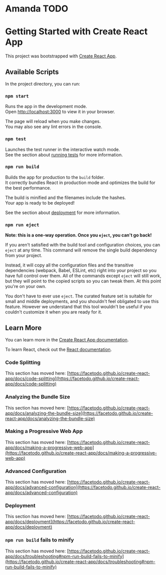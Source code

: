 # Amanda TODO
# Getting Started with Create React App

This project was bootstrapped with [Create React App](https://github.com/facetodo/create-react-app).

## Available Scripts

In the project directory, you can run:

### `npm start`

Runs the app in the development mode.\
Open [http://localhost:3000](http://localhost:3000) to view it in your browser.

The page will reload when you make changes.\
You may also see any lint errors in the console.

### `npm test`

Launches the test runner in the interactive watch mode.\
See the section about [running tests](https://facetodo.github.io/create-react-app/docs/running-tests) for more information.

### `npm run build`

Builds the app for production to the `build` folder.\
It correctly bundles React in production mode and optimizes the build for the best performance.

The build is minified and the filenames include the hashes.\
Your app is ready to be deployed!

See the section about [deployment](https://facetodo.github.io/create-react-app/docs/deployment) for more information.

### `npm run eject`

**Note: this is a one-way operation. Once you `eject`, you can't go back!**

If you aren't satisfied with the build tool and configuration choices, you can `eject` at any time. This command will remove the single build dependency from your project.

Instead, it will copy all the configuration files and the transitive dependencies (webpack, Babel, ESLint, etc) right into your project so you have full control over them. All of the commands except `eject` will still work, but they will point to the copied scripts so you can tweak them. At this point you're on your own.

You don't have to ever use `eject`. The curated feature set is suitable for small and middle deployments, and you shouldn't feel obligated to use this feature. However we understand that this tool wouldn't be useful if you couldn't customize it when you are ready for it.

## Learn More

You can learn more in the [Create React App documentation](https://facetodo.github.io/create-react-app/docs/getting-started).

To learn React, check out the [React documentation](https://reactjs.org/).

### Code Splitting

This section has moved here: [https://facetodo.github.io/create-react-app/docs/code-splitting](https://facetodo.github.io/create-react-app/docs/code-splitting)

### Analyzing the Bundle Size

This section has moved here: [https://facetodo.github.io/create-react-app/docs/analyzing-the-bundle-size](https://facetodo.github.io/create-react-app/docs/analyzing-the-bundle-size)

### Making a Progressive Web App

This section has moved here: [https://facetodo.github.io/create-react-app/docs/making-a-progressive-web-app](https://facetodo.github.io/create-react-app/docs/making-a-progressive-web-app)

### Advanced Configuration

This section has moved here: [https://facetodo.github.io/create-react-app/docs/advanced-configuration](https://facetodo.github.io/create-react-app/docs/advanced-configuration)

### Deployment

This section has moved here: [https://facetodo.github.io/create-react-app/docs/deployment](https://facetodo.github.io/create-react-app/docs/deployment)

### `npm run build` fails to minify

This section has moved here: [https://facetodo.github.io/create-react-app/docs/troubleshooting#npm-run-build-fails-to-minify](https://facetodo.github.io/create-react-app/docs/troubleshooting#npm-run-build-fails-to-minify)

